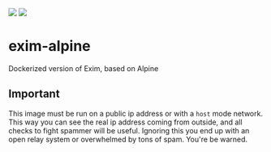![](https://img.shields.io/github/last-commit/Neomediatech/exim-alpine.svg?style=plastic)
![](https://img.shields.io/github/repo-size/Neomediatech/exim-alpine.svg?style=plastic)

# exim-alpine
Dockerized version of Exim, based on Alpine

## Important
This image must be run on a public ip address or with a `host` mode network. This way you can see the real ip address coming from outside, and all checks to fight spammer will be useful. Ignoring this you end up with an open relay system or overwhelmed by tons of spam. You're be warned.

